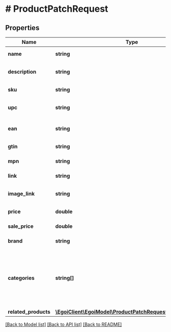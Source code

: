 # # ProductPatchRequest

## Properties

Name | Type | Description | Notes
------------ | ------------- | ------------- | -------------
**name** | **string** | Name of the product | [optional] 
**description** | **string** | Description of the product | [optional] 
**sku** | **string** | Stock Keeping Unit | [optional] 
**upc** | **string** | Universal Product Code | [optional] 
**ean** | **string** | European Article Numbering | [optional] 
**gtin** | **string** | Global Trade Item Number | [optional] 
**mpn** | **string** | Manufacturer Part Number | [optional] 
**link** | **string** | Link for the product | [optional] 
**image_link** | **string** | Link for the product image | [optional] 
**price** | **double** | Price of the product | [optional] 
**sale_price** | **double** | Sale price of the product | [optional] 
**brand** | **string** | Brand of the product | [optional] 
**categories** | **string[]** | Array of product categories, using the character &#39;&gt;&#39; as delimiter for the breadcrumb                         syntax | [optional] 
**related_products** | [**\EgoiClient\EgoiModel\ProductPatchRequestRelatedProducts**](ProductPatchRequestRelatedProducts.md) |  | [optional] 

[[Back to Model list]](../../README.md#documentation-for-models) [[Back to API list]](../../README.md#documentation-for-api-endpoints) [[Back to README]](../../README.md)


